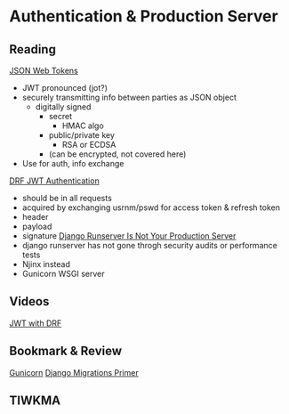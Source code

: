 # Authentication & Production Server

## Reading
[JSON Web Tokens](https://jwt.io/introduction/)
- JWT pronounced (jot?)
- securely transmitting info between parties as JSON object
    - digitally signed
        - secret
            - HMAC algo
        - public/private key
            - RSA or ECDSA
        - (can be encrypted, not covered here)
- Use for auth, info exchange

[DRF JWT Authentication](https://simpleisbetterthancomplex.com/tutorial/2018/12/19/how-to-use-jwt-authentication-with-django-rest-framework.html)
- should be in all requests
- acquired by exchanging usrnm/pswd for access token & refresh token
- header
- payload
- signature
[Django Runserver Is Not Your Production Server](https://build.vsupalov.com/django-runserver-in-production/)
- django runserver has not gone throgh security audits or performance tests
- Njinx instead
- Gunicorn WSGI server

## Videos
[JWT with DRF](https://www.youtube.com/watch?v=Fhcn2qx-4VQ)

## Bookmark & Review
[Gunicorn](https://gunicorn.org/)
[Django Migrations Primer](https://realpython.com/django-migrations-a-primer/)

## TIWKMA